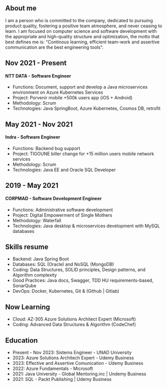 ## About me
I am a person who is committed to the company, dedicated to pursuing product quality, fostering a positive team atmosphere, and never ceasing to learn. I am focused on computer science and software development with the appropriate and high-quality structure and optimization, the motto that best defines me is: "Continous learning, efficient team-work and assertive communication are the best engineering tools".

## Nov 2021 - Present
#### NTT DATA - Software Engineer
- Functions: Document, support and develop a Java microservices environment on Azure Kubernetes Services
- Project: Porvenir mobile +500k users app (iOS + Android)
- Methodology: Scrum
- Technologies: Java SpringBoot, Azure Kubernetes, Cosmos DB, retrofit

## May 2021 - Nov 2021
#### Indra - Software Engineer
- Functions: Backend bug support
- Project: TIGOUNE biller change for +15 million users mobile network services
- Methodology: Scrum
- Technologies: Java EE and Oracle SQL Developer

## 2019 - May 2021
#### CORPMAD - Software Development Engineer
- Functions: Administrative software development
- Project: Digital Empowerment of Single Mothers
- Methodology: Waterfall
- Technologies: Java desktop & microservices development with MySQL databases

## Skills resume

- Backend: Java Spring Boot
- Databases: SQL (Oracle) and NoSQL (MongoDB)
- Coding: Data Structures, SOLID principles, Design patterns, and Algorithm complexity
- Good Practices: Java docs, Swagger, TDD HU requirements-based, SonarQube
- DevOps: Docker, Kubernetes, Git & (Github | Gitlab)

## Now Learning

- Cloud: AZ-305 Azure Solutions Architect Expert (Microsoft)
- Coding: Advanced Data Structures & Algorithm (CodeChef)

## Education

- Present - Nov 2023: Sistems Engineer - UNAD University
- 2023: Azure Solutions Architech Expert - Udemy Business
- 2023: Effective and Assertive Comunication - Udemy Business
- 2022: Azure Fundamentals - Microsoft
- 2021: Java University - Global Mentoring.inc | Undemy Business
- 2021: SQL - Packt Publishing | Udemy Business
